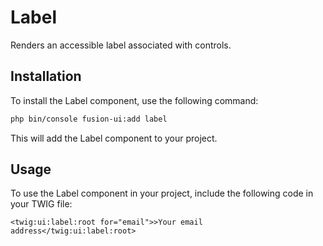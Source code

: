 # Label

Renders an accessible label associated with controls.

## Installation

To install the Label component, use the following command:

```bash
php bin/console fusion-ui:add label
```

This will add the Label component to your project.

## Usage

To use the Label component in your project, include the following code in your TWIG file:

```Twig
<twig:ui:label:root for="email">>Your email address</twig:ui:label:root>
```